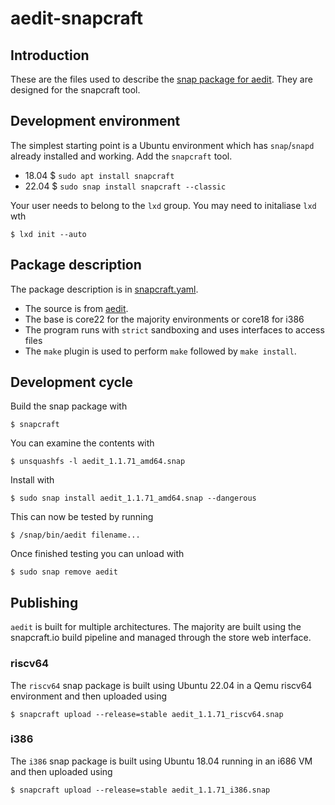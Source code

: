 # aedit-snapcraft

## Introduction

These are the files used to describe the [snap package for aedit](https://snapcraft.io/aedit). They are designed for the snapcraft tool.

## Development environment

The simplest starting point is a Ubuntu environment which has `snap`/`snapd` already installed and working. Add the `snapcraft` tool.

- 18.04 $ `sudo apt install snapcraft`
- 22.04 $ `sudo snap install snapcraft --classic`

Your user needs to belong to the `lxd` group. You may need to initaliase `lxd` wth 

```
$ lxd init --auto
```

## Package description

The package description is in [snapcraft.yaml](snap/snapcraft.yaml).

- The source is from [aedit](https://github.com/rhubarb-geek-nz/aedit).
- The base is core22 for the majority environments or core18 for i386
- The program runs with `strict` sandboxing and uses interfaces to access files
- The `make` plugin is used to perform `make` followed by `make install`.

## Development cycle

Build the snap package with

```
$ snapcraft
```

You can examine the contents with 

```
$ unsquashfs -l aedit_1.1.71_amd64.snap
```

Install with

```
$ sudo snap install aedit_1.1.71_amd64.snap --dangerous
```

This can now be tested by running

```
$ /snap/bin/aedit filename...
```

Once finished testing you can unload with

```
$ sudo snap remove aedit
```

## Publishing

`aedit` is built for multiple architectures. The majority are built using the snapcraft.io build pipeline and managed through the store web interface.

### riscv64

The `riscv64` snap package is built using Ubuntu 22.04 in a Qemu riscv64 environment and then uploaded using

```
$ snapcraft upload --release=stable aedit_1.1.71_riscv64.snap
```

### i386

The `i386` snap package is built using Ubuntu 18.04 running in an i686 VM and then uploaded using

```
$ snapcraft upload --release=stable aedit_1.1.71_i386.snap
```
